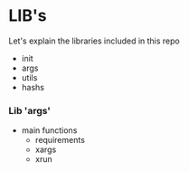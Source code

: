# LIB's

Let's explain the libraries included in this repo

* init
* args
* utils
* hashs

### Lib 'args'

* main functions
  * requirements
  * xargs
  * xrun
